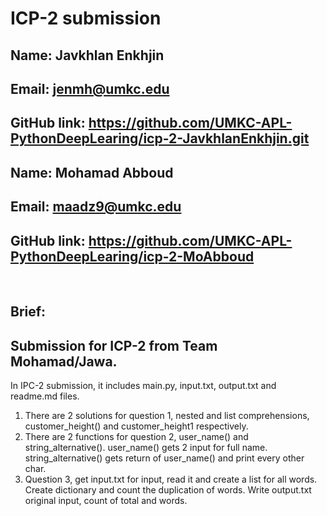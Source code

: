 # ICP-2 submission

## Name: Javkhlan Enkhjin
## Email: jenmh@umkc.edu
## GitHub link: https://github.com/UMKC-APL-PythonDeepLearing/icp-2-JavkhlanEnkhjin.git
## Name: Mohamad Abboud
## Email: maadz9@umkc.edu
## GitHub link: https://github.com/UMKC-APL-PythonDeepLearing/icp-2-MoAbboud
<br/>
 
## Brief:
## Submission for ICP-2 from Team Mohamad/Jawa.
In IPC-2 submission, it includes main.py, input.txt, output.txt and readme.md files.
1. There are 2 solutions for question 1, nested and list comprehensions, customer_height() and 
customer_height1 respectively.
2. There are 2 functions for question 2, user_name() and string_alternative(). 
user_name() gets 2 input for full name. string_alternative() gets return of user_name() and print
every other char.
3. Question 3, get input.txt for input, read it and create a list for all words. 
Create dictionary and count the duplication of words. Write output.txt original input, count of total and words.



 
